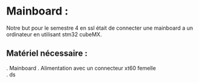 # Mainboard :
Notre but pour le semestre 4 en ssl était de connecter une mainboard a un ordinateur en utilisant stm32 cubeMX.  


## Matériel nécessaire :  
. Mainboard
. Alimentation avec un connecteur xt60 femelle  
. ds
